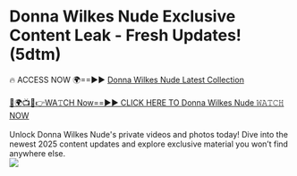 # Donna Wilkes Nude Exclusive Content Leak - Fresh Updates! (5dtm)

🔥 ACCESS NOW 🌍==►► <a href="https://tinyurl.com/yc657z5k" rel="nofollow">Donna Wilkes Nude Latest Collection</a>
<br><br>
[🔴🌍📺📱👉WA𝚃CH Now==►► CLICK HERE TO Donna Wilkes Nude 𝚆𝙰𝚃𝙲𝙷 NOW](https://tinyurl.com/yc657z5k)
<br><br>
Unlock Donna Wilkes Nude's private videos and photos today! Dive into the newest 2025 content updates and explore exclusive material you won’t find anywhere else.
<br>
<a href="https://tinyurl.com/yc657z5k" rel="nofollow" data-target="animated-image.originalLink"><img src="https://camo.githubusercontent.com/8a4f000d20f83aca3bf7ec5f350d767afa0574a8a352519fd8cfa583a6f93a33/68747470733a2f2f692e696d6775722e636f6d2f644a486b345a712e676966" data-canonical-src="https://i.imgur.com/dJHk4Zq.gif" style="max-width: 100%; display: inline-block;" data-target="animated-image.originalImage"></a>
<br>
